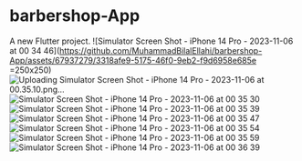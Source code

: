 # barbershop-App

A new Flutter project.
![Simulator Screen Shot - iPhone 14 Pro - 2023-11-06 at 00 34 46](https://github.com/MuhammadBilalEllahi/barbershop-App/assets/67937279/3318afe9-5175-46f0-9eb2-f9d6958e685e =250x250) 
![Uploading Simulator Screen Shot - iPhone 14 Pro - 2023-11-06 at 00.35.10.png…]()
![Simulator Screen Shot - iPhone 14 Pro - 2023-11-06 at 00 35 30](https://github.com/MuhammadBilalEllahi/barbershop-App/assets/67937279/7a57eec9-de99-4974-8813-36d37c67b06d)
![Simulator Screen Shot - iPhone 14 Pro - 2023-11-06 at 00 35 39](https://github.com/MuhammadBilalEllahi/barbershop-App/assets/67937279/3f7bf517-d1d0-43df-80a9-ec5aff9aab78)
![Simulator Screen Shot - iPhone 14 Pro - 2023-11-06 at 00 35 47](https://github.com/MuhammadBilalEllahi/barbershop-App/assets/67937279/87593037-17e8-4b56-8db1-8de328ee635c)
![Simulator Screen Shot - iPhone 14 Pro - 2023-11-06 at 00 35 54](https://github.com/MuhammadBilalEllahi/barbershop-App/assets/67937279/ce018b1d-bc77-4198-b456-a258aa0f73c2)
![Simulator Screen Shot - iPhone 14 Pro - 2023-11-06 at 00 35 59](https://github.com/MuhammadBilalEllahi/barbershop-App/assets/67937279/989a41cd-861d-4f9a-b672-51fe56d325e8)
![Simulator Screen Shot - iPhone 14 Pro - 2023-11-06 at 00 36 39](https://github.com/MuhammadBilalEllahi/barbershop-App/assets/67937279/f28707d8-b7bf-41e7-852d-9de059c94699)
